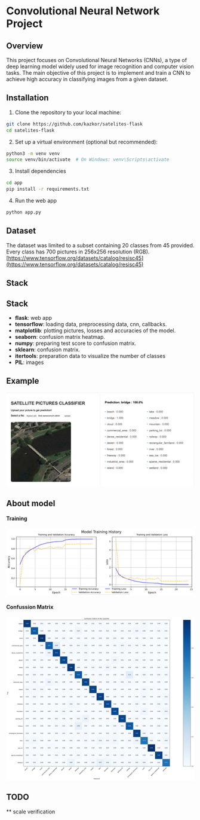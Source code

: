 # Convolutional Neural Network Project

## Overview

This project focuses on Convolutional Neural Networks (CNNs), a type of deep learning model widely used for image recognition and computer vision tasks. The main objective of this project is to implement and train a CNN to achieve high accuracy in classifying images from a given dataset.

## Installation

1. Clone the repository to your local machine:

```bash
git clone https://github.com/kazkor/satelites-flask
cd satelites-flask
```

2. Set up a virtual environment (optional but recommended):

```bash
python3 -m venv venv
source venv/bin/activate  # On Windows: venv\Scripts\activate
```

3. Install dependencies

```bash
cd app
pip install -r requirements.txt
```

4. Run the web app

```bash
python app.py
```

## Dataset

The dataset was limited to a subset containing 20 classes from 45 provided. Every class has 700 pictures in 256x256 resolution (RGB). [https://www.tensorflow.org/datasets/catalog/resisc45](https://www.tensorflow.org/datasets/catalog/resisc45)

## Stack

## Stack

- **flask**: web app
- **tensorflow**: loading data, preprocessing data, cnn, callbacks.
- **matplotlib**: plotting pictures, losses and accuracies of the model.
- **seaborn**: confusion matrix heatmap.
- **numpy**: preparing test score to confusion matrix.
- **sklearn**: confusion matrix.
- **itertools**: preparation data to visualize the number of classes
- **PIL**: images

## Example

![](app/static/main_page.png)

## About model

#### Training

![](app/static/training_process.png)

#### Confussion Matrix

![](app/static/con_matrix.png)

## TODO

** scale verification
